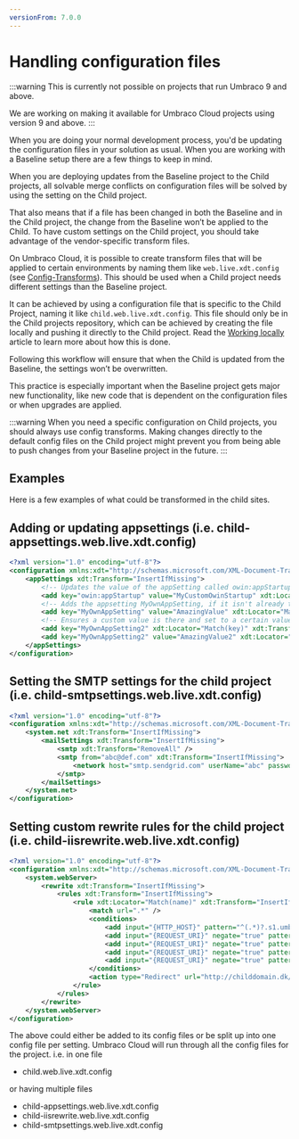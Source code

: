 ```yaml
---
versionFrom: 7.0.0
---
```


# Handling configuration files

:::warning
This is currently not possible on projects that run Umbraco 9 and above.

We are working on making it available for Umbraco Cloud projects using version 9 and above.
:::

When you are doing your normal development process, you'd be updating the configuration files in your solution as usual. When you are working with a Baseline setup there are a few things to keep in mind.

When you are deploying updates from the Baseline project to the Child projects, all solvable merge conflicts on configuration files will be solved by using the setting on the Child project.

That also means that if a file has been changed in both the Baseline and in the Child project, the change from the Baseline won’t be applied to the Child. To have custom settings on the Child project, you should take advantage of the vendor-specific transform files.

On Umbraco Cloud, it is possible to create transform files that will be applied to certain environments by naming them like `web.live.xdt.config` (see [Config-Transforms](../../Set-Up/Config-Transforms/)). This should be used when a Child project needs different settings than the Baseline project.

It can be achieved by using a configuration file that is specific to the Child Project, naming it like `child.web.live.xdt.config`. This file should only be in the Child projects repository, which can be achieved by creating the file locally and pushing it directly to the Child project. Read the [Working locally](../../../Set-Up/Working-Locally) article to learn more about how this is done.

Following this workflow will ensure that when the Child is updated from the Baseline, the settings won’t be overwritten.

This practice is especially important when the Baseline project gets major new functionality, like new code that is dependent on the configuration files or when upgrades are applied.

:::warning
When you need a specific configuration on Child projects, you should always use config transforms. Making changes directly to the default config files on the Child project might prevent you from being able to push changes from your Baseline project in the future.
:::

## Examples

Here is a few examples of what could be transformed in the child sites.

## Adding or updating appsettings (i.e. child-appsettings.web.live.xdt.config)

```xml
<?xml version="1.0" encoding="utf-8"?>
<configuration xmlns:xdt="http://schemas.microsoft.com/XML-Document-Transform">
    <appSettings xdt:Transform="InsertIfMissing">
        <!-- Updates the value of the appSetting called owin:appStartup -->
        <add key="owin:appStartup" value="MyCustomOwinStartup" xdt:Locator="Match(key)" xdt:Transform="SetAttributes(value)" />
        <!-- Adds the appsetting MyOwnAppSetting, if it isn't already there -->
        <add key="MyOwnAppSetting" value="AmazingValue" xdt:Locator="Match(key)" xdt:Transform="InsertIfMissing" />
        <!-- Ensures a custom value is there and set to a certain value (remove and add) -->
        <add key="MyOwnAppSetting2" xdt:Locator="Match(key)" xdt:Transform="RemoveAll" />
        <add key="MyOwnAppSetting2" value="AmazingValue2" xdt:Locator="Match(key)" xdt:Transform="InsertIfMissing" />
    </appSettings>
</configuration>
```

## Setting the SMTP settings for the child project (i.e. child-smtpsettings.web.live.xdt.config)

```xml
<?xml version="1.0" encoding="utf-8"?>
<configuration xmlns:xdt="http://schemas.microsoft.com/XML-Document-Transform">
    <system.net xdt:Transform="InsertIfMissing">
        <mailSettings xdt:Transform="InsertIfMissing">
            <smtp xdt:Transform="RemoveAll" />
            <smtp from="abc@def.com" xdt:Transform="InsertIfMissing">
                <network host="smtp.sendgrid.com" userName="abc" password="def" />
            </smtp>
        </mailSettings>
    </system.net>
</configuration>
```

## Setting custom rewrite rules for the child project (i.e. child-iisrewrite.web.live.xdt.config)

```xml
<?xml version="1.0" encoding="utf-8"?>
<configuration xmlns:xdt="http://schemas.microsoft.com/XML-Document-Transform">
    <system.webServer>
        <rewrite xdt:Transform="InsertIfMissing">
            <rules xdt:Transform="InsertIfMissing">
                <rule xdt:Locator="Match(name)" xdt:Transform="InsertIfMissing" name="Redirects umbraco.io to actual domain" stopProcessing="true">
                    <match url=".*" />
                    <conditions>
                        <add input="{HTTP_HOST}" pattern="^(.*)?.s1.umbraco.io$" />
                        <add input="{REQUEST_URI}" negate="true" pattern="^/umbraco" />
                        <add input="{REQUEST_URI}" negate="true" pattern="^/DependencyHandler.axd" />
                        <add input="{REQUEST_URI}" negate="true" pattern="^/App_Plugins" />
                        <add input="{REQUEST_URI}" negate="true" pattern="localhost" />
                    </conditions>
                    <action type="Redirect" url="http://childdomain.dk/{R:0}" appendQueryString="true" redirectType="Permanent" />
                </rule>
            </rules>
        </rewrite>
    </system.webServer>
</configuration>
```

The above could either be added to its config files or be split up into one config file per setting. Umbraco Cloud will run through all the config files for the project.
i.e. in one file

- child.web.live.xdt.config

or having multiple files

- child-appsettings.web.live.xdt.config
- child-iisrewrite.web.live.xdt.config
- child-smtpsettings.web.live.xdt.config

